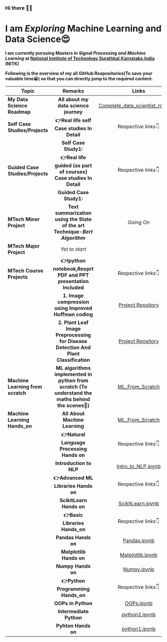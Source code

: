 ### Hi there 🤩👋

<!--
**Shrikantpatil2197/Shrikantpatil2197** is a ✨ _special_ ✨ repository because its `README.md` (this file) appears on your GitHub profile.

Here are some ideas to get you started:

- 🔭 I’m currently working on ...
- 🌱 I’m currently learning ...
- 👯 I’m looking to collaborate on ...
- 🤔 I’m looking for help with ...
- 💬 Ask me about ...
- 📫 How to reach me: ...
- 😄 Pronouns: ...
- ⚡ Fun fact: ...
-->


# I am *Exploring* Machine Learning and Data Science😍
**I am currently pursuing Masters in *Signal Processing and Machine Learning* at [National Institute of Technology Surathkal,Karnataka,India](https://www.nitk.ac.in/) (NITK)**

**Following is the overview of my all GitHub Reapositories(To save your valuable time😀) so that you can directly jump to the required content.**

| **Topic**| **Remarks**   | **Links** |
|------------- |:-------------:| :-----:|
| **My Data Science Roadmap**  | **All about my data science journey**| [Complete_data_scientist_roadmap](https://github.com/Shrikantpatil2197/Complete_data_scientist_roadmap/blob/main/README.md) |
| **Self Case Studies/Projects**  | **👉Real life self Case studies In Detail**  | Respective links👇|
|    | **Self Case Study1:** | |
| **Guided Case Studies/Projects**  | **👉Real life guided (as part of courses) Case studies In Detail**  | Respective links👇|
|  |**Guided Case Study1:** | |
| **MTech Minor Project**  | **Text summarization using the State of the art Technique-*Bert Algorithm***| *Going On*|
| **MTech Major Project**  |  *Yet to start*| |
| **MTech Course Projects**  | **👉Ipython notebook,Reoprt PDF and PPT presentation Included**| Respective links👇|
|  |**1. Image compression using Improved Huffman coding**|[Project Rpository](https://github.com/Shrikantpatil2197/Project_image_compression_using_Improved_Huffman_coding)|
|  |**2. Plant Leaf Image Preprocessing for Disease Detection And Plant Classification** |[Project Rpository](https://github.com/Shrikantpatil2197/Project_Plant_Leaf_Image_Preprocessing_for_Disease_Detection_And_Plant_Classification) |
| **Machine Learning from scratch**  | **ML algorithms implemented in python from scratch (To understand the maths behind the scenes🤩)** | [ML_From_Scratch](https://github.com/Shrikantpatil2197/Machine_Learning_From_Scratch)|
| **Machine Learning Hands_on**  | **All About Machine Learning** | [ML_From_Scratch](https://github.com/Shrikantpatil2197/Machine_Learning_From_Scratch)|
| |**👉Natural Language Processing Hands on**   |Respective links👇 |
| |**Introduction to NLP**   |[Intro_to_NLP.ipynb](https://github.com/Shrikantpatil2197/Machine_Learning_Hands-On/tree/main/NLP_hands_on/python_notebooks) |
|  |**👉Advanced ML Libraries Hands on**   | Respective links👇 |
|   | **ScikitLearn Hands on** | [ScikitLearn.ipynb](https://github.com/Shrikantpatil2197/Machine_Learning_Hands-On/blob/main/All_Notebooks/scikit-learn(sklearn).ipynb)|
| |**👉Basic Libraries Hands_on**   | Respective links👇 |
|  |**Pandas Hands on**   | [Pandas.ipynb](https://github.com/Shrikantpatil2197/Machine_Learning_Hands-On/blob/main/All_Notebooks/pandas.ipynb) |
|   | **Matplotlib Hands on**  | [Matplotlib.ipynb](https://github.com/Shrikantpatil2197/Machine_Learning_Hands-On/blob/main/All_Notebooks/matplotlib.ipynb) |
|   | **Numpy Hands on** | [Numpy.ipynb](https://github.com/Shrikantpatil2197/Machine_Learning_Hands-On/blob/main/All_Notebooks/numpy.ipynb) |
|  |**👉Python Programming Hands_on** | Respective links👇 |
|   | **OOPs in Python**  | [OOPs.ipynb](https://github.com/Shrikantpatil2197/Machine_Learning_Hands-On/blob/main/All_Notebooks/object_oriented_programming.ipynb) |
|   | **Intermediate Python**  | [python2.ipynb](https://github.com/Shrikantpatil2197/Machine_Learning_Hands-On/blob/main/All_Notebooks/python1.ipynb) |
|  | **Pyhton Hands on**  | [python1.ipynb](https://github.com/Shrikantpatil2197/Machine_Learning_Hands-On/blob/main/All_Notebooks/python0.ipynb)|



